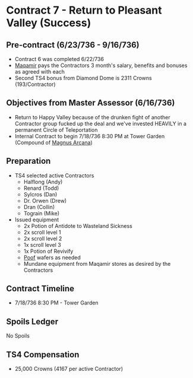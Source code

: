 # Contract 7 - Return to Pleasant Valley (Success)

## Pre-contract (6/23/736 - 9/16/736)
* Contract 6 was completed 6/22/736
* [Maqamir](../../markdown/company.md) pays the Contractors 3 month's salary, benefits and bonuses as agreed with each
* Second TS4 bonus from Diamond Dome is 2311 Crowns (193/Contractor)

## Objectives from Master Assessor (6/16/736)
* Return to Happy Valley because of the drunken fight of another Contractor group fucked up the deal and we've invested HEAVILY in a permanent Circle of Teleportation
* Internal Contract to begin 7/18/736 8:30 PM at Tower Garden (Compound of [Magnus Arcana](../../markdown/wizards.md))

## Preparation
* TS4 selected active Contractors
  * Halflong (Andy)
  * Renard (Todd)
  * Sylcros (Dan)
  * Dr. Orwen (Drew)
  * Dran (Collin)
  * Tograin (Mike)
* Issued equipment
  * 2x Potion of Antidote to Wasteland Sickness
  * 2x scroll level 1
  * 2x scroll level 2
  * 1x scroll level 3
  * 1x Potion of Revivify
  * [Poof](../../markdown/poof.md) wafers as needed
  * Mundane equipment from Maqamir stores as desired by the Contractors

## Contract Timeline
* 7/18/736 8:30 PM - Tower Garden


## Spoils Ledger
No Spoils

## TS4 Compensation
* 25,000 Crowns (4167 per active Contractor)